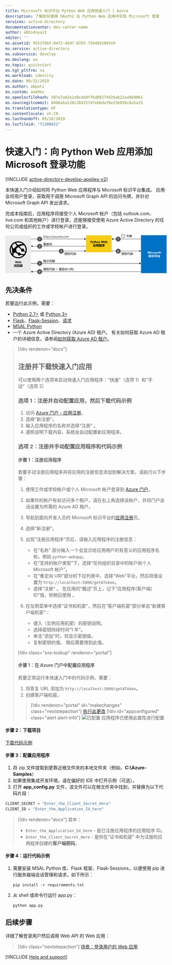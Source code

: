 ```yaml
---
title: Microsoft 标识平台 Python Web 应用快速入门 | Azure
description: 了解如何使用 OAuth2 在 Python Web 应用中实现 Microsoft 登录
services: active-directory
documentationcenter: dev-center-name
author: abhidnya13
editor: ''
ms.assetid: 9551f0b5-04f2-44d7-87b5-756409180fe9
ms.service: active-directory
ms.subservice: develop
ms.devlang: na
ms.topic: quickstart
ms.tgt_pltfrm: na
ms.workload: identity
ms.date: 09/25/2019
ms.author: abpati
ms.custom: aaddev
ms.openlocfilehash: 587e7a82e2a9cde8ff6d08274928ab22aa969061
ms.sourcegitcommit: 0486aba120c284157dfebbdaf6e23e038c8a5a15
ms.translationtype: HT
ms.contentlocale: zh-CN
ms.lasthandoff: 09/26/2019
ms.locfileid: "71309622"
---
```

# <a name="quickstart-add-sign-in-with-microsoft-to-a-python-web-app"></a>快速入门：向 Python Web 应用添加 Microsoft 登录功能

[!INCLUDE [active-directory-develop-applies-v2](../../../includes/active-directory-develop-applies-v2.md)]

本快速入门介绍如何将 Python Web 应用程序与 Microsoft 标识平台集成。 应用会将用户登录，获取用于调用 Microsoft Graph API 的访问令牌，并针对 Microsoft Graph API 发出请求。

完成本指南后，应用程序将接受个人 Microsoft 帐户（包括 outlook.com、live.com 和其他帐户）进行登录，还能够接受使用 Azure Active Directory 的任何公司或组织的工作或学校帐户进行登录。

![显示本快速入门生成的示例应用的工作原理](media/quickstart-v2-python-webapp/python-quickstart.svg)

## <a name="prerequisites"></a>先决条件

若要运行此示例，需要：

- [Python 2.7+](https://www.python.org/downloads/release/python-2713) 或 [Python 3+](https://www.python.org/downloads/release/python-364/)
- [Flask](http://flask.pocoo.org/)、[Flask-Session](https://pythonhosted.org/Flask-Session/)、[请求](https://2.python-requests.org/en/master/)
- [MSAL Python](https://github.com/AzureAD/microsoft-authentication-library-for-python) 
- 一个 Azure Active Directory (Azure AD) 租户。 有关如何获取 Azure AD 租户的详细信息，请参阅[如何获取 Azure AD 租户](https://docs.microsoft.com/azure/active-directory/develop/quickstart-create-new-tenant)。

> [!div renderon="docs"]
>
> ## <a name="register-and-download-your-quickstart-app"></a>注册并下载快速入门应用
>
> 可以使用两个选项来启动快速入门应用程序：“快速”（选项 1）和“手动”（选项 2）
>
> ### <a name="option-1-register-and-auto-configure-your-app-and-then-download-your-code-sample"></a>选项 1：注册并自动配置应用，然后下载代码示例
>
> 1. 访问 [Azure 门户 - 应用注册](https://portal.azure.com/#blade/Microsoft_AAD_IAM/ActiveDirectoryMenuBlade/RegisteredApps)。
> 1. 选择“新注册”。 
> 1. 输入应用程序的名称并选择“注册”  。
> 1. 遵照说明下载内容，系统会自动配置新应用程序。
>
> ### <a name="option-2-register-and-manually-configure-your-application-and-code-sample"></a>选项 2：注册并手动配置应用程序和代码示例
>
> #### <a name="step-1-register-your-application"></a>步骤 1：注册应用程序
>
> 若要手动注册应用程序并将应用的注册信息添加到解决方案，请执行以下步骤：
>
> 1. 使用工作或学校帐户或个人 Microsoft 帐户登录到 [Azure 门户](https://portal.azure.com)。
> 1. 如果你的帐户有权访问多个租户，请在右上角选择该帐户，并将门户会话设置为所需的 Azure AD 租户。
> 1. 导航到面向开发人员的 Microsoft 标识平台的[应用注册](https://go.microsoft.com/fwlink/?linkid=2083908)页。
> 1. 选择“新注册”。 
> 1. 出现“注册应用程序”页后，请输入应用程序的注册信息： 
>      - 在“名称”  部分输入一个会显示给应用用户的有意义的应用程序名称，例如 `python-webapp`。
>      - 在“支持的帐户类型”下，选择“任何组织目录中的帐户和个人 Microsoft 帐户”。  
>      - 在“重定向 URI”部分的下拉列表中，选择“Web”平台，然后将值设置为 `http://localhost:5000/getAToken`。  
>      - 选择“注册”  。 在应用的“概述”页上，记下“应用程序(客户端) ID”值，供稍后使用   。
> 1. 在左侧菜单中选择“证书和机密”，然后在“客户端机密”部分单击“新建客户端机密”：   
>
>      - 键入（实例应用机密）的密钥说明。
>      - 选择密钥持续时间“1 年”。 
>      - 单击“添加”时，将显示密钥值。 
>      - 复制密钥的值。 稍后需要用到此值。
>
> [!div class="sxs-lookup" renderon="portal"]
>
> #### <a name="step-1-configure-your-application-in-azure-portal"></a>步骤 1：在 Azure 门户中配置应用程序
>
> 若要正常运行本快速入门中的代码示例，需要：
>
> 1. 将答复 URL 添加为 `http://localhost:5000/getAToken`。
> 1. 创建客户端机密。
>
> > [!div renderon="portal" id="makechanges" class="nextstepaction"]
> > [执行此更改]()
> > [!div id="appconfigured" class="alert alert-info"]
> > ![已配置](media/quickstart-v2-aspnet-webapp/green-check.png) 应用程序已使用此属性进行配置

#### <a name="step-2-download-your-project"></a>步骤 2：下载项目

[下载代码示例](https://github.com/Azure-Samples/ms-identity-python-webapp/archive/master.zip)

#### <a name="step-3-configure-the-application"></a>步骤 3：配置应用程序

1. 将 zip 文件提取到更靠近根文件夹的本地文件夹（例如，**C:\Azure-Samples**）
1. 如果使用集成开发环境，请在偏好的 IDE 中打开示例（可选）。
1. 打开 **app_config.py** 文件，该文件可以在根文件夹中找到，并替换为以下代码片段：

```python
CLIENT_SECRET = "Enter_the_Client_Secret_Here"
CLIENT_ID = "Enter_the_Application_Id_here"
```

> [!div renderon="docs"]
> 其中：
>
> - `Enter_the_Application_Id_here` - 是已注册应用程序的应用程序 ID。
> - `Enter_the_Client_Secret_Here` - 是你在“证书和机密”  中为注册的应用程序创建的**客户端密码**。

#### <a name="step-4-run-the-code-sample"></a>步骤 4：运行代码示例

1. 需要安装 MSAL Python 库、Flask 框架、Flask-Sessions，以便使用 pip 进行服务器端会话管理和请求，如下所示：

   ```Shell
   pip install -r requirements.txt
   ```

2. 从 shell 或命令行运行 app.py：

   ```Shell
   python app.py
   ```

## <a name="next-steps"></a>后续步骤

详细了解登录用户然后调用 Web API 的 Web 应用：

> [!div class="nextstepaction"]
> [场景：登录用户的 Web 应用](scenario-web-app-sign-user-overview.md)

[!INCLUDE [Help and support](../../../includes/active-directory-develop-help-support-include.md)]
